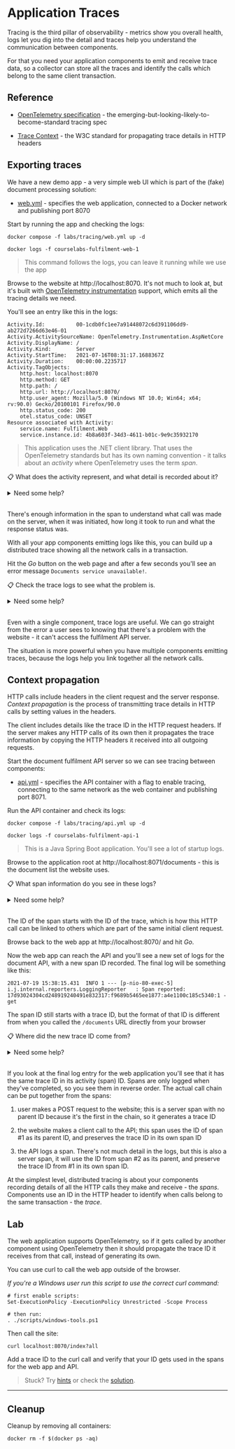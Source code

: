 # Application Traces

Tracing is the third pillar of observability - metrics show you overall health, logs let you dig into the detail and traces help you understand the communication between components.

For that you need your application components to emit and receive trace data, so a collector can store all the traces and identify the calls which belong to the same client transaction.

## Reference

- [OpenTelemetry specification](https://github.com/open-telemetry/opentelemetry-specification/blob/main/specification/overview.md) - the emerging-but-looking-likely-to-become-standard tracing spec

- [Trace Context](https://www.w3.org/TR/trace-context/) - the W3C standard for propagating trace details in HTTP headers

## Exporting traces

We have a new demo app - a very simple web UI which is part of the (fake) document processing solution:

- [web.yml](./web.yml) - specifies the web application, connected to a Docker network and publishing port 8070

Start by running the app and checking the logs:

```
docker compose -f labs/tracing/web.yml up -d

docker logs -f courselabs-fulfilment-web-1
```

> This command follows the logs, you can leave it running while we use the app

Browse to the website at http://localhost:8070. It's not much to look at, but it's built with [OpenTelemetry instrumentation](https://opentelemetry.io/docs/concepts/instrumenting/) support, which emits all the tracing details we need.

You'll see an entry like this in the logs:

```
Activity.Id:          00-1cdb0fc1ee7a91448072c6d391106dd9-ab272d7266d63e46-01
Activity.ActivitySourceName: OpenTelemetry.Instrumentation.AspNetCore
Activity.DisplayName: /
Activity.Kind:        Server
Activity.StartTime:   2021-07-16T08:31:17.1688367Z
Activity.Duration:    00:00:00.2235717
Activity.TagObjects:
    http.host: localhost:8070
    http.method: GET
    http.path: /
    http.url: http://localhost:8070/
    http.user_agent: Mozilla/5.0 (Windows NT 10.0; Win64; x64; rv:90.0) Gecko/20100101 Firefox/90.0
    http.status_code: 200
    otel.status_code: UNSET
Resource associated with Activity:
    service.name: Fulfilment.Web
    service.instance.id: 4b8a603f-34d3-4611-b01c-9e9c35932170
```

> This application uses the .NET client library. That uses the OpenTelemetry standards but has its own naming convention - it talks about an _activity_ where OpenTelemetry uses the term _span_.

📋 What does the activity represent, and what detail is recorded about it?

<details>
  <summary>Need some help?</summary>

This activity represents a call to the web server.

In each case there's ID to idenfity the span (activity), together with the kind of work, start time and duration.

Tags are used to store key details about the span - these are server calls so they record the HTTP method, URL path, response code etc.

</details><br/>

There's enough information in the span to understand what call was made on the server, when it was initiated, how long it took to run and what the response status was. 

With all your app components emitting logs like this, you can build up a distributed trace showing all the network calls in a transaction.

Hit the _Go_ button on the web page and after a few seconds you'll see an error message `Documents service unavailable!`.

📋 Check the trace logs to see what the problem is.

<details>
  <summary>Need some help?</summary>

Scroll up past the error messages in the logs and you'll see a trace like this:

```
Activity.DisplayName: HTTP GET
Activity.Kind:        Client
Activity.StartTime:   2021-07-19T15:13:36.1289362Z
Activity.Duration:    00:00:10.0518450
Activity.TagObjects:
    http.method: GET
    http.host: fulfilment-api
    http.url: http://fulfilment-api/documents
    otel.status_code: ERROR
    otel.status_description: Resource temporarily unavailable
```

This is a client activity, which means the span records details of the web component making an HTTP call to another component. The tags tell you the web app is trying to call `http://fulfilment-api/documents`, but the response is an error.

</details><br/>

Even with a single component, trace logs are useful. We can go straight from the error a user sees to knowing that there's a problem with the website - it can't access the fulfilment API server.

The situation is more powerful when you have multiple components emitting traces, because the logs help you link together all the network calls. 

## Context propagation

HTTP calls include headers in the client request and the server response. _Context propagation_ is the process of transmitting trace details in HTTP calls by setting values in the headers.

The client includes details like the trace ID in the HTTP request headers. If the server makes any HTTP calls of its own then it propagates the trace information by copying the HTTP headers it received into all outgoing requests.

Start the document fulfilment API server so we can see tracing between components:

- [api.yml](./api.yml) - specifies the API container with a flag to enable tracing, connecting to the same network as the web container and publishing port 8071.

Run the API container and check its logs:

```
docker compose -f labs/tracing/api.yml up -d

docker logs -f courselabs-fulfilment-api-1
```

> This is a Java Spring Boot application. You'll see a lot of startup logs.

Browse to the application root at http://localhost:8071/documents - this is the document list the website uses.

📋 What span information do you see in these logs?

<details>
  <summary>Need some help?</summary>

This application doesn't print all the trace details in logs, but there is some interesting information there. 

The last few logs will have lines like this:

```
2021-07-19 15:27:52.048 DEBUG 1 --- [p-nio-80-exec-3] fulfilment.api.DocumentsController       : ** GET /documents called in trace id: ab5e7e2261cfc919, with baggage: null
...
2021-07-19 15:27:52.095  INFO 1 --- [p-nio-80-exec-3] i.j.internal.reporters.LoggingReporter   : Span reported: ab5e7e2261cfc919:ab5e7e2261cfc919:0:1 - get
```

The first log prints a trace ID, and the last log states that a span has been reported. 

</details><br/>

The ID of the span starts with the ID of the trace, which is how this HTTP call can be linked to others which are part of the same initial client request.

Browse back to the web app at http://localhost:8070/ and hit _Go_.

Now the web app can reach the API and you'll see a new set of logs for the document API, with a new span ID recorded. The final log will be something like this:

```
2021-07-19 15:38:15.431  INFO 1 --- [p-nio-80-exec-5] i.j.internal.reporters.LoggingReporter   : Span reported: 17d93024304cd248919240491e832317:f9689b5465ee1877:a4e1100c185c5340:1 - get
```

The span ID still starts with a trace ID, but the format of that ID is different from when you called the `/documents` URL directly from your browser

📋 Where did the new trace ID come from?

<details>
  <summary>Need some help?</summary>

This time the API wasn't the first client call - the website is the first call in the chain, and the API is next.

Check the trace logs in the web container to find the trace ID from your API log:

```
# Ctrl-C to exit the logs of the API

docker logs courselabs-fulfilment-web-1
```

Scroll up to the client trace where the web application calls the API, and you'll see an entry like this:

```
Activity.Id:          00-17d93024304cd248919240491e832317-a4e1100c185c5340-01
Activity.ParentId:    00-17d93024304cd248919240491e832317-a4ff2ebe2e663c4c-01
Activity.ActivitySourceName: OpenTelemetry.Instrumentation.Http
Activity.DisplayName: HTTP GET
Activity.Kind:        Client
Activity.StartTime:   2021-07-19T15:38:15.4166205Z
Activity.Duration:    00:00:00.0174145
Activity.TagObjects:
    http.method: GET
    http.host: fulfilment-api
    http.url: http://fulfilment-api/documents
    http.status_code: 200
```

This time the API call has succeeded, and the trace ID component of the activity ID matches the one in the API logs, `17d93024304cd248919240491e832317` in this case.

</details><br/>

If you look at the final log entry for the web application you'll see that it has the same trace ID in its activity (span) ID. Spans are only logged when they've completed, so you see them in reverse order. The actual call chain can be put together from the spans:

1. user makes a POST request to the website; this is a server span with no parent ID because it's the first in the chain, so it generates a trace ID

2. the website makes a client call to the API; this span uses the ID of span #1 as its parent ID, and preserves the trace ID in its own span ID

3. the API logs a span. There's not much detail in the logs, but this is also a server span, it will use the ID from span #2 as its parent, and preserve the trace ID from #1 in its own span ID.

At the simplest level, distributed tracing is about your components recording details of all the HTTP calls they make and receive - the _spans_. Components use an ID in the HTTP header to identify when calls belong to the same transaction - the _trace_.

## Lab

The web application supports OpenTelemetry, so if it gets called by another component using OpenTelemetry then it should propagate the trace ID it receives from that call, instead of generating its own.

You can use curl to call the web app outside of the browser.

_If you're a Windows user run this script to use the correct curl command:_

```
# first enable scripts:
Set-ExecutionPolicy -ExecutionPolicy Unrestricted -Scope Process

# then run:
. ./scripts/windows-tools.ps1
```

Then call the site:

```
curl localhost:8070/index?all
```

Add a trace ID to the curl call and verify that your ID gets used in the spans for the web app and API.

> Stuck? Try [hints](hints.md) or check the [solution](solution.md).

___
## Cleanup

Cleanup by removing all containers:

```
docker rm -f $(docker ps -aq)
```